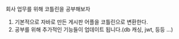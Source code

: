 회사 업무를 위해 코틀린을 공부해보자

1. 기본적으로 자바로 만든 게시판 어플을 코틀린으로 변환한다.
2. 공부를 위해 추가적인 기능들이 업데이트 됩니다.(db 캐싱, jwt, 등등 ...)




